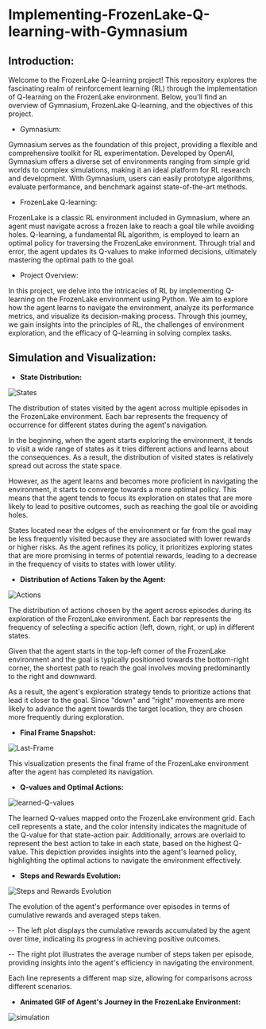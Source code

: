 # Implementing-FrozenLake-Q-learning-with-Gymnasium


## Introduction:

Welcome to the FrozenLake Q-learning project! This repository explores the fascinating realm of reinforcement learning (RL) through the implementation of Q-learning on the FrozenLake environment. Below, you'll find an overview of Gymnasium, FrozenLake Q-learning, and the objectives of this project.

- Gymnasium:

Gymnasium serves as the foundation of this project, providing a flexible and comprehensive toolkit for RL experimentation. Developed by OpenAI, Gymnasium offers a diverse set of environments ranging from simple grid worlds to complex simulations, making it an ideal platform for RL research and development. With Gymnasium, users can easily prototype algorithms, evaluate performance, and benchmark against state-of-the-art methods.

- FrozenLake Q-learning:

FrozenLake is a classic RL environment included in Gymnasium, where an agent must navigate across a frozen lake to reach a goal tile while avoiding holes. Q-learning, a fundamental RL algorithm, is employed to learn an optimal policy for traversing the FrozenLake environment. Through trial and error, the agent updates its Q-values to make informed decisions, ultimately mastering the optimal path to the goal.

- Project Overview:

In this project, we delve into the intricacies of RL by implementing Q-learning on the FrozenLake environment using Python. We aim to explore how the agent learns to navigate the environment, analyze its performance metrics, and visualize its decision-making process. Through this journey, we gain insights into the principles of RL, the challenges of environment exploration, and the efficacy of Q-learning in solving complex tasks.

## Simulation and Visualization:

- **State Distribution:**

![States](https://github.com/bilalfatian/Implementing-FrozenLake-Q-learning-with-Gymnasium/assets/92918987/9e8dc71d-f170-4122-9ae3-c31c29b8c4a1)

The distribution of states visited by the agent across multiple episodes in the FrozenLake environment. Each bar represents the frequency of occurrence for different states during the agent's navigation. 

In the beginning, when the agent starts exploring the environment, it tends to visit a wide range of states as it tries different actions and learns about the consequences. As a result, the distribution of visited states is relatively spread out across the state space.

However, as the agent learns and becomes more proficient in navigating the environment, it starts to converge towards a more optimal policy. This means that the agent tends to focus its exploration on states that are more likely to lead to positive outcomes, such as reaching the goal tile or avoiding holes.

States located near the edges of the environment or far from the goal may be less frequently visited because they are associated with lower rewards or higher risks. As the agent refines its policy, it prioritizes exploring states that are more promising in terms of potential rewards, leading to a decrease in the frequency of visits to states with lower utility.

- **Distribution of Actions Taken by the Agent:**

![Actions](https://github.com/bilalfatian/Implementing-FrozenLake-Q-learning-with-Gymnasium/assets/92918987/4bf33c1a-fd9c-426b-a284-d233fa220e54)

The distribution of actions chosen by the agent across episodes during its exploration of the FrozenLake environment. Each bar represents the frequency of selecting a specific action (left, down, right, or up) in different states. 

Given that the agent starts in the top-left corner of the FrozenLake environment and the goal is typically positioned towards the bottom-right corner, the shortest path to reach the goal involves moving predominantly to the right and downward.

As a result, the agent's exploration strategy tends to prioritize actions that lead it closer to the goal. Since "down" and "right" movements are more likely to advance the agent towards the target location, they are chosen more frequently during exploration. 

- **Final Frame Snapshot:**

![Last-Frame](https://github.com/bilalfatian/Implementing-FrozenLake-Q-learning-with-Gymnasium/assets/92918987/a1e937ce-3dff-457e-adeb-a84d13e0319d)

This visualization presents the final frame of the FrozenLake environment after the agent has completed its navigation. 

-  **Q-values and Optimal Actions:**
  
![learned-Q-values](https://github.com/bilalfatian/Implementing-FrozenLake-Q-learning-with-Gymnasium/assets/92918987/f0e3ca21-e619-4864-99aa-647598e67cde)

The learned Q-values mapped onto the FrozenLake environment grid. Each cell represents a state, and the color intensity indicates the magnitude of the Q-value for that state-action pair. Additionally, arrows are overlaid to represent the best action to take in each state, based on the highest Q-value. This depiction provides insights into the agent's learned policy, highlighting the optimal actions to navigate the environment effectively.



- **Steps and Rewards Evolution:**

![Steps and Rewards Evolution](https://github.com/bilalfatian/Implementing-FrozenLake-Q-learning-with-Gymnasium/assets/92918987/49adb71b-a9a5-4acb-8bec-7235bd3abc8d)

The evolution of the agent's performance over episodes in terms of cumulative rewards and averaged steps taken. 

-- The left plot displays the cumulative rewards accumulated by the agent over time, indicating its progress in achieving positive outcomes.

-- The right plot illustrates the average number of steps taken per episode, providing insights into the agent's efficiency in navigating the environment.

Each line represents a different map size, allowing for comparisons across different scenarios.


- **Animated GIF of Agent's Journey in the FrozenLake Environment:**

![simulation](https://github.com/bilalfatian/Implementing-FrozenLake-Q-learning-with-Gymnasium/assets/92918987/7ddde81e-4715-4e9a-8f06-8498720aa7f2)












